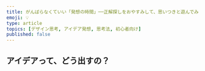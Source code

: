 ```yaml
---
title: がんばらなくていい「発想の時間」──正解探しをおやすみして、思いつきと遊んでみよう
emoji: 💡
type: article
topics: [デザイン思考, アイデア発想, 思考法, 初心者向け]
published: false
---
```


## アイデアって、どう出すの？
